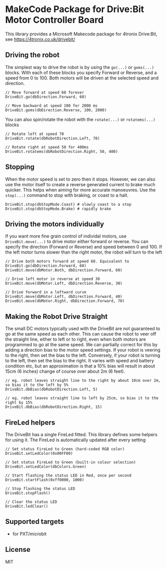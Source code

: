 # MakeCode Package for Drive:Bit Motor Controller Board

This library provides a Microsoft Makecode package for 4tronix Drive:Bit, see
https://4tronix.co.uk/drivebit/

## Driving the robot    
The simplest way to drive the robot is by using the `go(...)` or `goms(...)` blocks.
With each of these blocks you specify Forward or Reverse, and a speed from 0 to 100.
Both motors will be driven at the selected speed and direction.
```blocks
// Move forward at speed 60 forever
DriveBit.go(dbDirection.Forward, 60)

// Move backward at speed 100 for 2000 ms
DriveBit.goms(dbDirection.Reverse, 100, 2000)
```
You can also spin/rotate the robot with the `rotate(...)` or `rotatems(...)` blocks
```blocks
// Rotate left at speed 70
DriveBit.rotate(dbRobotDirection.Left, 70)

// Rotate right at speed 50 for 400ms
DriveBit.rotatems(dbRobotDirection.Right, 50, 400)
```   

## Stopping
When the motor speed is set to zero then it stops. However, we can also use the motor itself to create a reverse generated current to brake much quicker.
This helps when aiming for more accurate manoeuvres. Use the `stop(...)` command to stop with braking, or coast to a halt.
```blocks
DriveBit.stop(dbStopMode.Coast) # slowly coast to a stop
DriveBit.stop(dbStopMode.Brake) # rapidly brake
```

## Driving the motors individually

If you want more fine grain control of individal motors, use `DriveBit.move(...)` to drive motor either forward or reverse.
You can specify the direction (Forward or Reverse) and speed between 0 and 100.
If the left motor turns slower than the right motor, the robot will turn to the left
```blocks
// Drive both motors forward at speed 60. Equivalent to DriveBit.go(dbDirection.Forward, 60)
DriveBit.move(dbMotor.Both, dbDirection.Forward, 60)

// Drive left motor in reverse at speed 30
DriveBit.move(dbMotor.Left, dbDirection.Reverse, 30)

// Drive forward in a leftward curve
DriveBit.move(dbMotor.Left, dbDirection.Forward, 40)
DriveBit.move(dbMotor.Right, dbDirection.Forward, 70)
```

## Making the Robot Drive Straight

The small DC motors typically used with the DriveBit are not guaranteed to go at the same speed as each other.
This can cause the robot to veer off the straight line, either to left or to right, even when both motors are programmed to go
at the same speed.
We can partially correct for this by adding a direction bias to the motor speed settings.
If your robot is veering to the right, then set the bias to the left.
Conversely, if your robot is turning to the left, then set the bias to the right.
It varies with speed and battery condition etc, but an approximation is that a 10% bias will result in about 15cm (6 inches)
change of course over about 2m (6 feet).

```blocks
// eg. robot leaves straight line to the right by about 10cm over 2m, so bias it to the left by 5%
DriveBit.dbBias(dbRobotDirection.Left, 5)

// eg. robot leaves straight line to left by 25cm, so bias it to the right by 15%
DriveBit.dbBias(dbRobotDirection.Right, 15)
```

## FireLed helpers

The DriveBit has a single FireLed fitted. This library defines some helpers
for using it.
The FireLed is automatically updated after every setting

```blocks
// Set status FireLed to Green (hard-coded RGB color)
DriveBit.setLedColor(0x00FF00)

// Set status FireLed to Green (built-in colour selection)
DriveBit.setLedColor(dbColors.Green)

// Start flashing the status LED in Red, once per second
DriveBit.startFlash(0xff0000, 1000)

// Stop flashing the status LED
DriveBit.stopFlash()

// Clear the status LED
DriveBit.ledClear()
```

## Supported targets

* for PXT/microbit

## License

MIT
